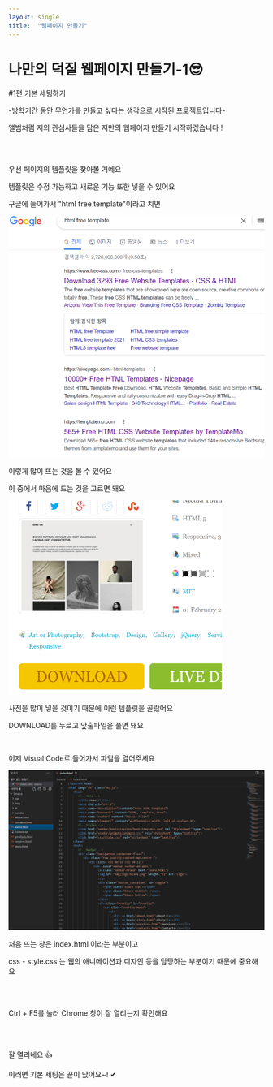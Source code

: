 ```yaml
---
layout: single
title:  "웹페이지 만들기"
---
```


# 나만의 덕질 웹페이지 만들기-1😎

#1편 기본 세팅하기



-방학기간 동안 무언가를 만들고 싶다는 생각으로 시작된 프로젝트입니다-

앨범처럼  저의 관심사들을 담은 저만의 웹페이지 만들기 시작하겠습니다 !

<br><br>

우선 페이지의 템플릿을 찾아볼 거예요

템플릿은 수정 가능하고 새로운 기능 또한 넣을 수  있어요

구글에 들어가서 "html free template"이라고 치면 

![image-20220205202951974](../images/2020-02-05-2/image-20220205202951974.png)

이렇게 많이 뜨는 것을 볼 수 있어요 

이 중에서 마음에 드는 것을 고르면 돼요



<img src="../images/2020-02-05-2/image-20220205203341870.png" alt="image-20220205203341870" style="zoom:50%;" />

사진을 많이 넣을 것이기 때문에 이런 템플릿을 골랐어요

DOWNLOAD를 누르고 앞출파일을 풀면 돼요

<br>

이제 Visual Code로 들어가서 파일을 열어주세요

<img src="../images/2020-02-05-2/image-20220205203952067.png" alt="image-20220205203952067" style="zoom:80%;" />

<br>

처음 뜨는 창은 index.html 이라는 부분이고

css - style.css 는 웹의 애니메이션과 디자인 등을  담당하는 부분이기 때문에 중요해요

<br><br>

Ctrl + F5를 눌러 Chrome 창이 잘 열리는지 확인해요

<br><br>

잘 열리네요 👍

이러면 기본 세팅은 끝이 났어요~!  ✔



